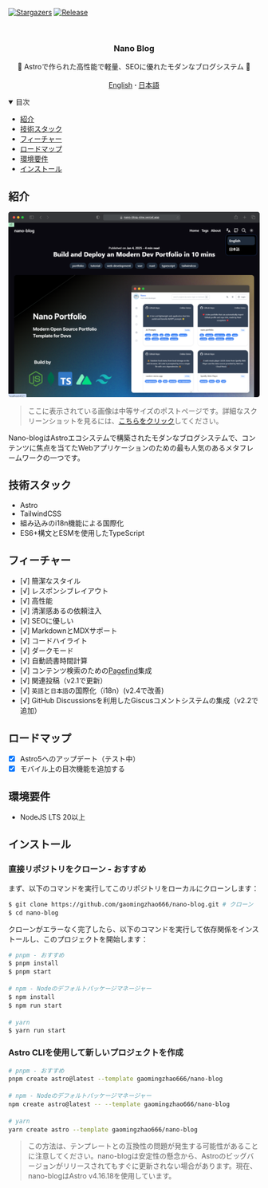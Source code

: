 [![Stargazers][stars-shield]][stars-url]
[![Release][release-shield]][release-url]

<br />
<div align="center">
  <h3 align="center">Nano Blog</h3>

  <p align="center">
    📕 Astroで作られた高性能で軽量、SEOに優れたモダンなブログシステム 📕
    <br />
    <br />
    <a href="https://github.com/gaomingzhao666/nano-blog/blob/master/README.md">English</a>
      <strong> · </strong>
    <a href="https://github.com/gaomingzhao666/nano-blog/blob/master/README-JA.md">日本語</a>
  </p>
</div>

<details open>
  <summary>目次</summary>
  <ul>
    <li><a href="#紹介">紹介</a> </li>
    <li><a href="#技術スタック">技術スタック</a></li>
    <li><a href="#フィーチャー">フィーチャー</a></li>
    <li><a href="#ロードマップ">ロードマップ</a></li>
    <li><a href="#環境要件">環境要件</a></li>
    <li><a href="#インストール">インストール</a></li>
  </ul>
</details>

## 紹介

<p align="center">
    <img src="/public/screenshot/post-dark.svg">
</p>

> ここに表示されている画像は中等サイズのポストページです。詳細なスクリーンショットを見るには、[こちらをクリック](https://github.com/gaomingzhao666/nano-blog/tree/main/public/screenshot)してください。

Nano-blogはAstroエコシステムで構築されたモダンなブログシステムで、コンテンツに焦点を当てたWebアプリケーションのための最も人気のあるメタフレームワークの一つです。

## 技術スタック

- Astro
- TailwindCSS
- 組み込みのi18n機能による国際化
- ES6+構文とESMを使用したTypeScript

## フィーチャー

- [√] 簡潔なスタイル
- [√] レスポンシブレイアウト
- [√] 高性能
- [√] 清潔感あるの依頼注入
- [√] SEOに優しい
- [√] MarkdownとMDXサポート
- [√] コードハイライト
- [√] ダークモード
- [√] 自動読書時間計算
- [√] コンテンツ検索のための[Pagefind](https://pagefind.app/)集成
- [√] 関連投稿（v2.1で更新）
- [√] `英語`と`日本語`の国際化（i18n）(v2.4で改善)
- [√] GitHub Discussionsを利用したGiscusコメントシステムの集成（v2.2で追加）

## ロードマップ

- [x] Astro5へのアップデート（テスト中）
- [x] モバイル上の目次機能を追加する

## 環境要件

- NodeJS LTS 20以上

## インストール

### 直接リポジトリをクローン - おすすめ

まず、以下のコマンドを実行してこのリポジトリをローカルにクローンします：

```sh
$ git clone https://github.com/gaomingzhao666/nano-blog.git # クローン
$ cd nano-blog
```

クローンがエラーなく完了したら、以下のコマンドを実行して依存関係をインストールし、このプロジェクトを開始します：

```sh
# pnpm - おすすめ
$ pnpm install
$ pnpm start

# npm - Nodeのデフォルトパッケージマネージャー
$ npm install
$ npm run start

# yarn
$ yarn run start
```

### Astro CLIを使用して新しいプロジェクトを作成

```sh
# pnpm - おすすめ
pnpm create astro@latest --template gaomingzhao666/nano-blog

# npm - Nodeのデフォルトパッケージマネージャー
npm create astro@latest -- --template gaomingzhao666/nano-blog

# yarn
yarn create astro --template gaomingzhao666/nano-blog
```

> この方法は、テンプレートとの互換性の問題が発生する可能性があることに注意してください。nano-blogは安定性の懸念から、Astroのビッグバージョンがリリースされてもすぐに更新されない場合があります。現在、nano-blogはAstro v4.16.18を使用しています。

[stars-shield]: https://img.shields.io/github/stars/gaomingzhao666/nano-blog?style=for-the-badge
[stars-url]: https://github.com/gaomingzhao666/nano-blog/stargazers
[release-shield]: https://img.shields.io/github/v/release/gaomingzhao666/nano-blog?style=for-the-badge
[release-url]: https://github.com/gaomingzhao666/nano-blog/releases
